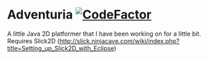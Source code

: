 # Adventuria [![CodeFactor](https://www.codefactor.io/repository/github/wordandahalf/adventuria/badge/slick2d)](https://www.codefactor.io/repository/github/wordandahalf/adventuria/overview/slick2d)
A little Java 2D platformer that I have been working on for a little bit. Requires Slick2D (http://slick.ninjacave.com/wiki/index.php?title=Setting_up_Slick2D_with_Eclipse)
